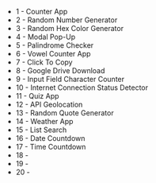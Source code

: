 - 1 - Counter App
- 2 -  Random Number Generator
- 3 - Random Hex Color Generator
- 4 - Modal Pop-Up
- 5 - Palindrome Checker
- 6 - Vowel Counter App
- 7 - Click To Copy
- 8 - Google Drive Download
- 9 - Input Field Character Counter
- 10 - Internet Connection Status Detector
- 11 - Quiz App
- 12 - API Geolocation
- 13 - Random Quote Generator
- 14 - Weather App
- 15 - List Search
- 16 - Date Countdown
- 17 - Time Countdown
- 18 -
- 19 -
- 20 -

